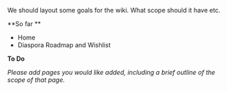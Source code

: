 We should layout some goals for the wiki. What scope should it have etc. 

**So far **

*  Home
* Diaspora Roadmap and Wishlist 

**To Do**

*Please add pages you would like added, including a brief outline of the scope of that page.*

